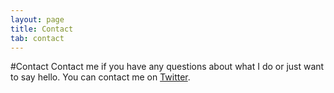 ```yaml
---
layout: page
title: Contact
tab: contact
---
```


#Contact
Contact me if you have any questions about what I do or just want to say hello. You can contact me on [Twitter](https://twitter.com/splintercode).